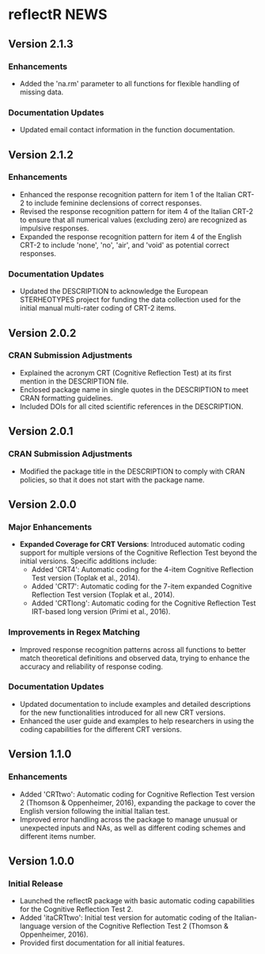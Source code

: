 # reflectR NEWS

## Version 2.1.3

### Enhancements
- Added the 'na.rm' parameter to all functions for flexible handling of missing data. 

### Documentation Updates
- Updated email contact information in the function documentation.

## Version 2.1.2

### Enhancements
- Enhanced the response recognition pattern for item 1 of the Italian CRT-2 to include feminine declensions of correct responses.
- Revised the response recognition pattern for item 4 of the Italian CRT-2 to ensure that all numerical values (excluding zero) are recognized as impulsive responses.
- Expanded the response recognition pattern for item 4 of the English CRT-2 to include 'none', 'no', 'air', and 'void' as potential correct responses.

### Documentation Updates
- Updated the DESCRIPTION to acknowledge the European STERHEOTYPES project for funding the data collection used for the initial manual multi-rater coding of CRT-2 items.

## Version 2.0.2

### CRAN Submission Adjustments
- Explained the acronym CRT (Cognitive Reflection Test) at its first mention in the DESCRIPTION file.
- Enclosed package name in single quotes in the DESCRIPTION to meet CRAN formatting guidelines.
- Included DOIs for all cited scientific references in the DESCRIPTION.

## Version 2.0.1

### CRAN Submission Adjustments
- Modified the package title in the DESCRIPTION to comply with CRAN policies, so that it does not start with the package name.

## Version 2.0.0

### Major Enhancements
- **Expanded Coverage for CRT Versions**: Introduced automatic coding support for multiple versions of the Cognitive Reflection Test beyond the initial versions. Specific additions include:
  - Added 'CRT4': Automatic coding for the 4-item Cognitive Reflection Test version (Toplak et al., 2014).
  - Added 'CRT7': Automatic coding for the 7-item expanded Cognitive Reflection Test version (Toplak et al., 2014).
  - Added 'CRTlong': Automatic coding for the Cognitive Reflection Test IRT-based long version (Primi et al., 2016).

### Improvements in Regex Matching
- Improved response recognition patterns across all functions to better match theoretical definitions and observed data, trying to enhance the accuracy and reliability of response coding.

### Documentation Updates
- Updated documentation to include examples and detailed descriptions for the new functionalities introduced for all new CRT versions.
- Enhanced the user guide and examples to help researchers in using the coding capabilities for the different CRT versions.

## Version 1.1.0

### Enhancements
- Added 'CRTtwo': Automatic coding for Cognitive Reflection Test version 2 (Thomson & Oppenheimer, 2016), expanding the package to cover the English version following the initial Italian test.
- Improved error handling across the package to manage unusual or unexpected inputs and NAs, as well as different coding schemes and different items number.

## Version 1.0.0

### Initial Release
- Launched the reflectR package with basic automatic coding capabilities for the Cognitive Reflection Test 2.
- Added 'itaCRTtwo': Initial test version for automatic coding of the Italian-language version of the Cognitive Reflection Test 2 (Thomson & Oppenheimer, 2016).
- Provided first documentation for all initial features.
